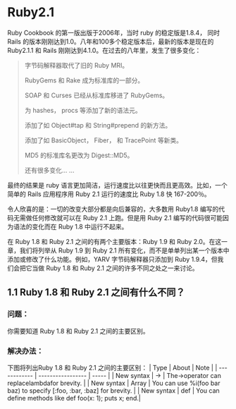 # Ruby2.1
Ruby Cookbook 的第一版出版于2006年，当时 ruby 的稳定版是1.8.4， 同时Rails 的版本刚刚达到1.0。八年和100多个稳定版本后，最新的版本是现在的 Ruby2.1.1 和 Rails 刚刚达到4.1.0。在过去的八年里，发生了很多变化：

> 字节码解释器取代了旧的 Ruby MRI。
> 
> RubyGems 和 Rake 成为标准库的一部分。
> 
> SOAP 和 Curses 已经从标准库移进了 RubyGems。
> 
> 为 hashes， procs 等添加了新的语法元。
> 
> 添加了如 Object#tap 和 String#prepend 的新方法。
> 
> 添加了如 BasicObject， Fiber， 和 TracePoint 等新类。
> 
> MD5 的标准库名更改为 Digest::MD5。
> 
> 还有很多变化... ...

最终的结果是 ruby 语言更加简洁，运行速度比以往更快而且更高效。比如，一个简单的 Rails 应用程序用 Ruby 2.1 运行的速度比 Ruby 1.8 快 167-200％。

令人欣喜的是：一切的改变大部分都是向后兼容的，大多数用 Ruby1.8 编写的代码无需做任何修改就可以在 Ruby 2.1 上跑。但是用 Ruby 2.1 编写的代码很可能因为语法的变化而在 Ruby 1.8 中运行不起来。

在 Ruby 1.8 和 Ruby 2.1 之间的有两个主要版本：Ruby 1.9 和 Ruby 2.0。在这一章，我们将列举从 Ruby 1.9 到 Ruby 2.1 所有变化，而不是单单列出某一个版本中添加或修改了什么功能。例如，YARV 字节码解释器只添加到 Ruby 1.9.4，但我们会把它当做 Ruby 1.8 和 Ruby 2.1 之间的许多不同之处之一来讨论。

## 1.1 Ruby 1.8 和 Ruby 2.1 之间有什么不同？
### 问题：
你需要知道 Ruby 1.8 和 Ruby 2.1 之间的主要区别。
### 解决办法：
下图将列出Ruby 1.8 和 Ruby 2.1 之间的主要区别：
| Type            | About             | Note  |
| ------------ | ----------------- | ----- |
| New syntax   | → | The→operator can replacelambdafor brevity. |
| New syntax   | Array | You can use %i(foo bar baz) to specify [:foo, :bar, :baz] for brevity. |
| New syntax   | def | You can define methods like def foo(x: 1); puts x; end.|